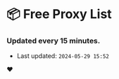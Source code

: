 # :package: Free Proxy List
### Updated every 15 minutes.

- Last updated: `2024-05-29 15:52`

:heart:
